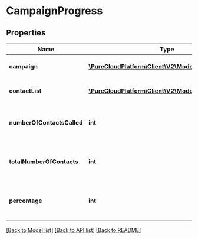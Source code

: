 # CampaignProgress

## Properties
Name | Type | Description | Notes
------------ | ------------- | ------------- | -------------
**campaign** | [**\PureCloudPlatform\Client\V2\Model\DomainEntityRef**](DomainEntityRef.md) | Identifier of the campaign | 
**contactList** | [**\PureCloudPlatform\Client\V2\Model\DomainEntityRef**](DomainEntityRef.md) | Identifier of the contact list | 
**numberOfContactsCalled** | **int** | Number of contacts processed during the campaign | [optional] 
**totalNumberOfContacts** | **int** | Total number of contacts in the campaign | [optional] 
**percentage** | **int** | Percentage of contacts processed during the campaign | [optional] 

[[Back to Model list]](../README.md#documentation-for-models) [[Back to API list]](../README.md#documentation-for-api-endpoints) [[Back to README]](../README.md)



